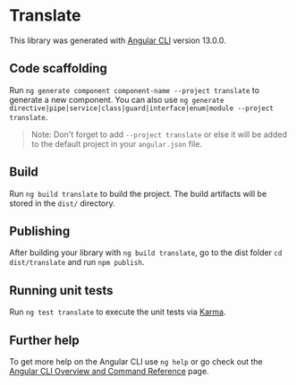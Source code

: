 # Translate

This library was generated with [Angular CLI](https://github.com/angular/angular-cli) version 13.0.0.

## Code scaffolding

Run `ng generate component component-name --project translate` to generate a new component. You can also use `ng generate directive|pipe|service|class|guard|interface|enum|module --project translate`.
> Note: Don't forget to add `--project translate` or else it will be added to the default project in your `angular.json` file. 

## Build

Run `ng build translate` to build the project. The build artifacts will be stored in the `dist/` directory.

## Publishing

After building your library with `ng build translate`, go to the dist folder `cd dist/translate` and run `npm publish`.

## Running unit tests

Run `ng test translate` to execute the unit tests via [Karma](https://karma-runner.github.io).

## Further help

To get more help on the Angular CLI use `ng help` or go check out the [Angular CLI Overview and Command Reference](https://angular.io/cli) page.

